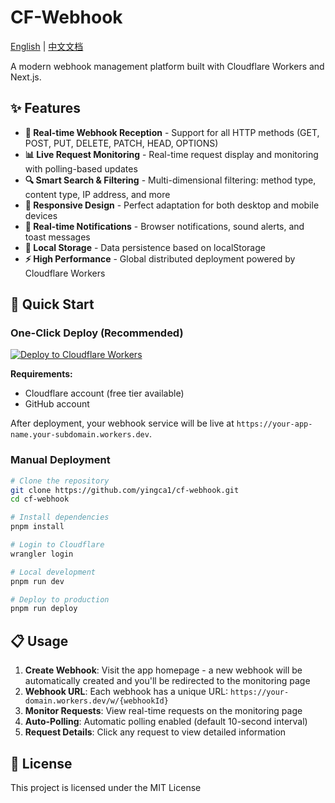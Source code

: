 # CF-Webhook

[English](README.md) | [中文文档](README_CN.md)

A modern webhook management platform built with Cloudflare Workers and Next.js.

## ✨ Features

- **🚀 Real-time Webhook Reception** - Support for all HTTP methods (GET, POST, PUT, DELETE, PATCH, HEAD, OPTIONS)
- **📊 Live Request Monitoring** - Real-time request display and monitoring with polling-based updates
- **🔍 Smart Search & Filtering** - Multi-dimensional filtering: method type, content type, IP address, and more
- **📱 Responsive Design** - Perfect adaptation for both desktop and mobile devices
- **🔔 Real-time Notifications** - Browser notifications, sound alerts, and toast messages
- **💾 Local Storage** - Data persistence based on localStorage
- **⚡ High Performance** - Global distributed deployment powered by Cloudflare Workers

## 🚀 Quick Start

### One-Click Deploy (Recommended)

[![Deploy to Cloudflare Workers](https://deploy.workers.cloudflare.com/button)](https://deploy.workers.cloudflare.com/?url=https://github.com/yingca1/cf-webhook) 

**Requirements:**
- Cloudflare account (free tier available)
- GitHub account

After deployment, your webhook service will be live at `https://your-app-name.your-subdomain.workers.dev`.

### Manual Deployment

```bash
# Clone the repository
git clone https://github.com/yingca1/cf-webhook.git
cd cf-webhook

# Install dependencies
pnpm install

# Login to Cloudflare
wrangler login

# Local development
pnpm run dev

# Deploy to production
pnpm run deploy
```

## 📋 Usage

1. **Create Webhook**: Visit the app homepage - a new webhook will be automatically created and you'll be redirected to the monitoring page
2. **Webhook URL**: Each webhook has a unique URL: `https://your-domain.workers.dev/w/{webhookId}`
3. **Monitor Requests**: View real-time requests on the monitoring page
4. **Auto-Polling**: Automatic polling enabled (default 10-second interval)
5. **Request Details**: Click any request to view detailed information

## 📝 License

This project is licensed under the MIT License
